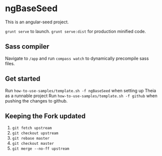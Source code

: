 ngBaseSeed
======
This is an angular-seed project.

<code>grunt serve</code> to launch.
<code>grunt serve:dist</code> for production minified code.



Sass compiler
-----
Navigate to <code>/app</code> and run <code>compass watch</code> to dynamically precompile sass files.


Get started
-----
Run <code>how-to-use-samples/template.sh -f ngBaseSeed</code> when setting up Theia as a runnable project
Run <code>how-to-use-samples/template.sh -f github</code> when pushing the changes to github.


Keeping the Fork updated
-----
1. <code>git fetch upstream</code>
2. <code>git checkout upstream </code>
3. <code>git rebase master</code>
4. <code>git checkout master</code>
5. <code>git merge --no-ff upstream</code>
